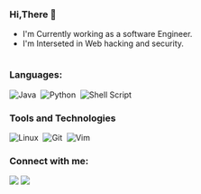 <h3>Hi,There 👋</h3>

-  I'm Currently working as a software Engineer.
-  I'm  Interseted in Web hacking and security.

<!-- ![Visitor Count](https://profile-counter.glitch.me/rahul-nakum14/count.svg)
![GitHub Views](https://komarev.com/ghpvc/?username=rahul-nakum14&color=FAC151)][1]
![GitHub Views](https://komarev.com/ghpvc/?username=rahul-nakum14) -->
<img src="https://komarev.com/ghpvc/?username=your-github-rahul-nakum14&style=flat-square&color=blue" alt=""/>

### Languages:

![Java](https://img.shields.io/badge/Java-ED8B00?style=for-the-badge&logo=java&logoColor=white)&nbsp;
![Python](https://img.shields.io/badge/Python-3776AB?style=for-the-badge&logo=python&logoColor=white)&nbsp;
![Shell Script](https://img.shields.io/badge/Shell_Script-121011?style=for-the-badge&logo=gnu-bash&logoColor=white)&nbsp;

### Tools and Technologies

![Linux](https://img.shields.io/badge/Linux-FCC624?style=for-the-badge&logo=linux&logoColor=black)&nbsp;
![Git](https://img.shields.io/badge/GIT-E44C30?style=for-the-badge&logo=git&logoColor=white)&nbsp;
![Vim](https://img.shields.io/badge/VIM-%2311AB00.svg?style=for-the-badge&logo=vim&logoColor=white)&nbsp;

### Connect with me:

[<img src="https://img.shields.io/badge/twitter-%231DA1F2.svg?&style=for-the-badge&logo=twitter&logoColor=white&color=black" />](https://twitter.com/Rahul__Nakum) 
[<img src="https://img.shields.io/badge/linkedin-%2312100E.svg?&style=for-the-badge&logo=linkedin&logoColor=white&color=black" />](https://www.linkedin.com/in/rahulnakum)
